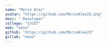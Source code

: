 ```yaml
---
name: "Merin Alex"
avatar: "https://github.com/MerinAlex23.png"
desc: " Developer"
college: "SJCET"
web: "none"
github: "https://github.com/MerinAlex23"
gitlab: "none"
---
```

